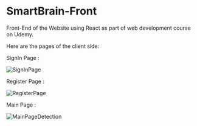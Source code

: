# SmartBrain-Front
Front-End of the Website using React as part of web development course on Udemy.

Here are the pages of the client side:


SignIn Page :


![SignInPage](https://user-images.githubusercontent.com/39590212/67948238-08352680-fbee-11e9-9a0d-1b8c3d4de403.png)



Register Page :


![RegisterPage](https://user-images.githubusercontent.com/39590212/67948325-28fd7c00-fbee-11e9-8470-95f45eeda3d4.png)


Main Page : 


![MainPageDetection](https://user-images.githubusercontent.com/39590212/67948363-3c104c00-fbee-11e9-8bde-3a34f3946ac0.png)



